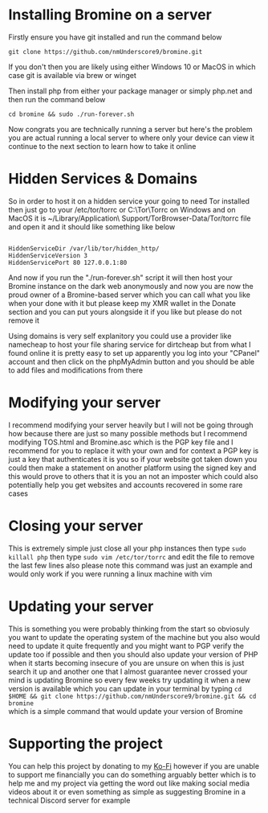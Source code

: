 <h1>Installing Bromine on a server</h1>
<p>Firstly ensure you have git installed and run the command below</p>
<code>git clone https://github.com/nmUnderscore9/bromine.git</code>
<p>If you don't then you are likely using either Windows 10 or MacOS in which case git is available via brew or winget </p>
<p>Then install php from either your package manager or simply php.net and then run the command below</p>
<code>cd bromine && sudo ./run-forever.sh</code>
<p>Now congrats you are technically running a server but here's the problem you are actual running a local server to where only your device can view it continue to the next section to learn how to take it online</p>
<h1>Hidden Services & Domains</h1>
<p>So in order to host it on a hidden service your going to need Tor installed then just go to your /etc/tor/torrc or C:\Tor\Torrc on Windows and on MacOS it is ~/Library/Application\ Support/TorBrowser-Data/Tor/torrc file and open it and it should like something like below</p>
<code>
HiddenServiceDir /var/lib/tor/hidden_http/
HiddenServiceVersion 3
HiddenServicePort 80 127.0.0.1:80
</code>
<p>And now if you run the "./run-forever.sh" script it will then host your Bromine instance on the dark web anonymously and now you are now the proud owner of a Bromine-based server which you can call what you like when your done with it but please keep my XMR wallet in the Donate section and you can put yours alongside it if you like but please do not remove it</p>
<p>Using domains is very self explanitory you could use a provider like namecheap to host your file sharing service for dirtcheap but from what I found online it is pretty easy to set up apparently you log into your "CPanel" account and then click on the phpMyAdmin button and you should be able to add files and modifications from there </p>
<h1>Modifying your server</h1>
<p>I recommend modifying your server heavily but I will not be going through how because there are just so many possible methods but I recommend modifying TOS.html and Bromine.asc which is the PGP key file and I recommend for you to replace it with your own and for context a PGP key is just a key that authenticates it is you so if your website got taken down you could then make a statement on another platform using the signed key and this would prove to others that it is you an not an imposter which could also potentially help you get websites and accounts recovered in some rare cases </p>
<h1>Closing your server</h1>
<p>This is extremely simple just close all your php instances then type <code>sudo killall php</code> then type <code>sudo vim /etc/tor/torrc</code> and edit the file to remove the last few lines also please note this command was just an example and would only work if you were running a linux machine with vim</p>
<h1>Updating your server</h1>
<p>This is something you were probably thinking from the start so obviosuly you want to update the operating system of the machine but you also would need to update it quite frequently and you might want to PGP verify the update too if possible and then you should also update your version of PHP when it starts becoming insecure of you are unsure on when this is just search it up and another one that I almost guarantee never crossed your mind is updating Bromine so every few weeks try updating it when a new version is available which you can update in your terminal by typing <code>cd $HOME && git clone https://github.com/nmUnderscore9/bromine.git && cd bromine
</code> which is a simple command that would update your version of Bromine </p>
<h1>Supporting the project</h1>
<p>You can help this project by donating to my <a href="https://ko-fi.com/nm_9_yt">Ko-Fi</a> however if you are unable to support me financially you can do something arguably better which is to help me and my project via getting the word out like making social media videos about it or even something as simple as suggesting Bromine in a technical Discord server for example</p>
